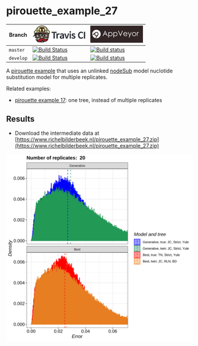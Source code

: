 # pirouette_example_27

Branch   |[![Travis CI logo](pics/TravisCI.png)](https://travis-ci.com)                                                                                                 |[![AppVeyor logo](pics/AppVeyor.png)](https://appveyor.com)                                                                                               
---------|--------------------------------------------------------------------------------------------------------------------------------------------------------------|--------------------------------------------------------------------------------------------------------------------------------------------------------------------------------------------
`master` |[![Build Status](https://travis-ci.com/richelbilderbeek/pirouette_example_27.svg?branch=master)](https://travis-ci.com/richelbilderbeek/pirouette_example_27) |[![Build status](https://ci.appveyor.com/api/projects/status/ilhefx4w9a2c9c7l/branch/master?svg=true)](https://ci.appveyor.com/project/richelbilderbeek/pirouette-example-27/branch/master)
`develop`|[![Build Status](https://travis-ci.com/richelbilderbeek/pirouette_example_27.svg?branch=develop)](https://travis-ci.com/richelbilderbeek/pirouette_example_27)|[![Build status](https://ci.appveyor.com/api/projects/status/ilhefx4w9a2c9c7l/branch/develop?svg=true)](https://ci.appveyor.com/project/richelbilderbeek/pirouette-example-27/branch/develop)

A [pirouette example](https://github.com/richelbilderbeek/pirouette_examples)
that uses an unlinked [nodeSub](https://github.com/thijsjanzen/nodeSub) model
nuclotide substitution model for multiple replicates.

Related examples:

 * [pirouette example 17](https://github.com/richelbilderbeek/pirouette_example_17):
   one tree, instead of multiple replicates

## Results

 * Download the intermediate data at 
   [https://www.richelbilderbeek.nl/pirouette_example_27.zip](https://www.richelbilderbeek.nl/pirouette_example_27.zip)

![](errors.png)

